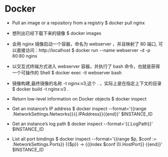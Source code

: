 # Docker

* Pull an image or a repository from a registry
$ docker pull nginx

* 想列出已经下载下来的镜像
$ docker images

* 会用 nginx 镜像启动一个容器，命名为 webserver ，并且映射了 80 端口, 可以直接访问：http://localhost
$ docker run --name webserver -d -p 80:80 nginx


* 以交互式终端方式进入 webserver 容器，并执行了 bash 命令，也就是获得一个可操作的 Shell
$ docker exec -it webserver bash


* 镜像构建,最终镜像的名称 -t nginx:v3,这个 . ，实际上是在指定上下文的目录
$ docker build -t nginx:v3 .

* Return low-level information on Docker objects
$ docker inspect

* Get an instance’s IP address
$ docker inspect --format='{{range .NetworkSettings.Networks}}{{.IPAddress}}{{end}}' $INSTANCE_ID

* Get an instance’s log path
$ docker inspect --format='{{.LogPath}}' $INSTANCE_ID

* List all port bindings
$ docker inspect --format='{{range $p, $conf := .NetworkSettings.Ports}} {{$p}} -> {{(index $conf 0).HostPort}} {{end}}' $INSTANCE_ID

